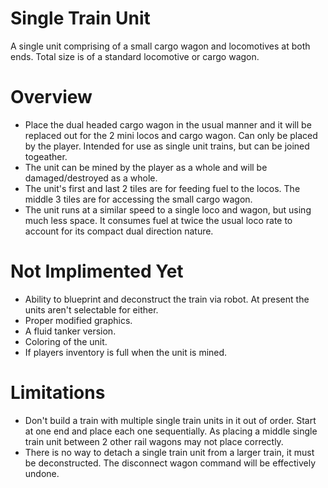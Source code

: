 # Single Train Unit

A single unit comprising of a small cargo wagon and locomotives at both ends. Total size is of a standard locomotive or cargo wagon.

Overview
============

- Place the dual headed cargo wagon in the usual manner and it will be replaced out for the 2 mini locos and cargo wagon. Can only be placed by the player. Intended for use as single unit trains, but can be joined togeather.
- The unit can be mined by the player as a whole and will be damaged/destroyed as a whole.
- The unit's first and last 2 tiles are for feeding fuel to the locos. The middle 3 tiles are for accessing the small cargo wagon.
- The unit runs at a similar speed to a single loco and wagon, but using much less space. It consumes fuel at twice the usual loco rate to account for its compact dual direction nature.

Not Implimented Yet
================

- Ability to blueprint and deconstruct the train via robot. At present the units aren't selectable for either.
- Proper modified graphics.
- A fluid tanker version.
- Coloring of the unit.
- If players inventory is full when the unit is mined.

Limitations
================

- Don't build a train with multiple single train units in it out of order. Start at one end and place each one sequentially. As placing a middle single train unit between 2 other rail wagons may not place correctly.
- There is no way to detach a single train unit from a larger train, it must be deconstructed. The disconnect wagon command will be effectively undone.